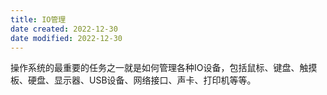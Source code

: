 ```yaml
---
title: IO管理
date created: 2022-12-30
date modified: 2022-12-30
---
```


操作系统的最重要的任务之一就是如何管理各种IO设备，包括鼠标、键盘、触摸板、硬盘、显示器、USB设备、网络接口、声卡、打印机等等。
